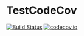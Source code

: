 # TestCodeCov

[![Build Status](https://github.com/josePereiro/TestCodeCov.jl/workflows/CI/badge.svg)](https://github.com/josePereiro/TestCodeCov.jl/actions)
[![codecov.io](http://codecov.io/github/josePereiro/TestCodeCov.jl/coverage.svg?branch=main)](http://codecov.io/github/josePereiro/TestCodeCov.jl?branch=main)
